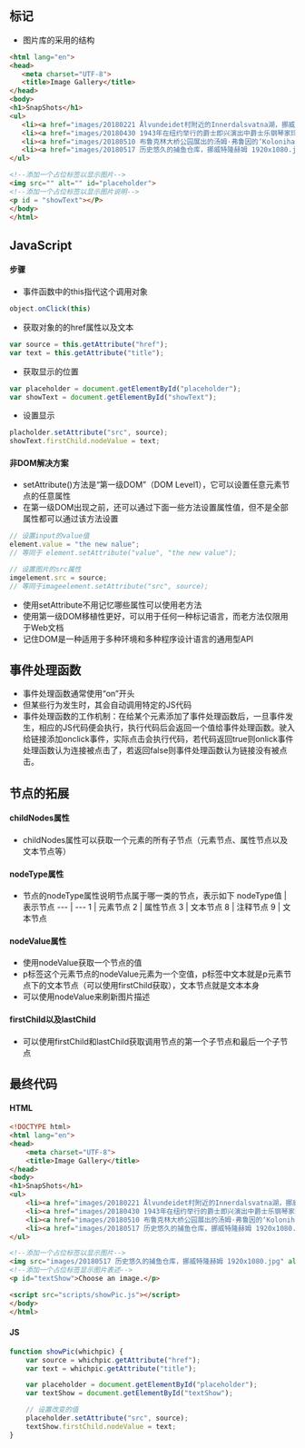  ## 标记
 - 图片库的采用的结构

 ```html
<html lang="en">
<head>
    <meta charset="UTF-8">
    <title>Image Gallery</title>
</head>
<body>
<h1>SnapShots</h1>
<ul>
    <li><a href="images/20180221 Ålvundeidet村附近的Innerdalsvatna湖，挪威 1920x1080.jpg" title="A Lake ">1</a></li>
    <li><a href="images/20180430 1943年在纽约举行的爵士即兴演出中爵士乐钢琴家玛丽·卢·威廉斯的手部特写 1920x1080.jpg" title="A hand on the piano">2</a></li>
    <li><a href="images/20180510 布鲁克林大桥公园展出的汤姆·弗鲁因的‘Kolonihavehus, 2010'作品，纽约布鲁克林区 1920x1080.jpg" title="Newyork Block">3</a></li>
    <li><a href="images/20180517 历史悠久的捕鱼仓库，挪威特隆赫姆 1920x1080.jpg" title="A warehouse">4</a></li>
</ul>

<!--添加一个占位标签以显示图片-->
<img src="" alt="" id="placeholder">
<!--添加一个占位标签以显示图片说明-->
<p id = "showText"></P>
</body>
</html>
```

## JavaScript
#### 步骤
- 事件函数中的this指代这个调用对象

```js
object.onClick(this)
```

- 获取对象的的href属性以及文本

```js
var source = this.getAttribute("href");
var text = this.getAttribute("title");
```

- 获取显示的位置

```js
var placeholder = document.getElementById("placeholder");
var showText = document.getElementById("showText");
```

- 设置显示

```js
placholder.setAttribute("src", source);
showText.firstChild.nodeValue = text;
```

#### 非DOM解决方案
- setAttribute()方法是“第一级DOM”（DOM Level1），它可以设置任意元素节点的任意属性
- 在第一级DOM出现之前，还可以通过下面一些方法设置属性值，但不是全部属性都可以通过该方法设置

```js
// 设置input的value值
element.value = "the new nalue";
// 等同于 element.setAttribute("value", "the new value");

// 设置图片的src属性
imgelement.src = source;
// 等同于imageelement.setAttribute("src", source);
```

- 使用setAttribute不用记忆哪些属性可以使用老方法
- 使用第一级DOM移植性更好，可以用于任何一种标记语言，而老方法仅限用于Web文档
- 记住DOM是一种适用于多种环境和多种程序设计语言的通用型API

## 事件处理函数
- 事件处理函数通常使用“on”开头
- 但某些行为发生时，其会自动调用特定的JS代码
- 事件处理函数的工作机制：在给某个元素添加了事件处理函数后，一旦事件发生，相应的JS代码便会执行，执行代码后会返回一个值给事件处理函数。驶入给链接添加onclick事件，实际点击会执行代码，若代码返回true则onlick事件处理函数认为连接被点击了，若返回false则事件处理函数认为链接没有被点击。

## 节点的拓展
#### childNodes属性
- childNodes属性可以获取一个元素的所有子节点（元素节点、属性节点以及文本节点等）

#### nodeType属性
- 节点的nodeType属性说明节点属于哪一类的节点，表示如下
nodeType值  | 表示节点
---         | ---
1           | 元素节点
2           | 属性节点
3           | 文本节点
8           | 注释节点
9           | 文本节点

#### nodeValue属性
- 使用nodeValue获取一个节点的值
- p标签这个元素节点的nodeValue元素为一个空值，p标签中文本就是p元素节点下的文本节点（可以使用firstChild获取），文本节点就是文本本身
- 可以使用nodeValue来刷新图片描述

#### firstChild以及lastChild
- 可以使用firstChild和lastChild获取调用节点的第一个子节点和最后一个子节点

## 最终代码
#### HTML
```html
<!DOCTYPE html>
<html lang="en">
<head>
    <meta charset="UTF-8">
    <title>Image Gallery</title>
</head>
<body>
<h1>SnapShots</h1>
<ul>
    <li><a href="images/20180221 Ålvundeidet村附近的Innerdalsvatna湖，挪威 1920x1080.jpg" title="A Lake " class="show" onclick="showPic(this);return false;">1</a></li>
    <li><a href="images/20180430 1943年在纽约举行的爵士即兴演出中爵士乐钢琴家玛丽·卢·威廉斯的手部特写 1920x1080.jpg" title="A hand on the piano" class="show" onclick="showPic(this); return false;">2</a></li>
    <li><a href="images/20180510 布鲁克林大桥公园展出的汤姆·弗鲁因的‘Kolonihavehus, 2010'作品，纽约布鲁克林区 1920x1080.jpg" title="Newyork Block" class="show" onclick="showPic(this);return false;">3</a></li>
    <li><a href="images/20180517 历史悠久的捕鱼仓库，挪威特隆赫姆 1920x1080.jpg" title="A warehouse" class="show" onclick="showPic(this);return false;">4</a></li>
</ul>

<!--添加一个占位标签以显示图片-->
<img src="images/20180517 历史悠久的捕鱼仓库，挪威特隆赫姆 1920x1080.jpg" alt="" id="placeholder">
<!--添加一个占位标签显示图片表述-->
<p id="textShow">Choose an image.</p>

<script src="scripts/showPic.js"></script>
</body>
</html>
````

#### JS
```js
function showPic(whichpic) {
    var source = whichpic.getAttribute("href");
    var text = whichpic.getAttribute("title");

    var placeholder = document.getElementById("placeholder");
    var textShow = document.getElementById("textShow");

    // 设置改变的值
    placeholder.setAttribute("src", source);
    textShow.firstChild.nodeValue = text;
}
```
